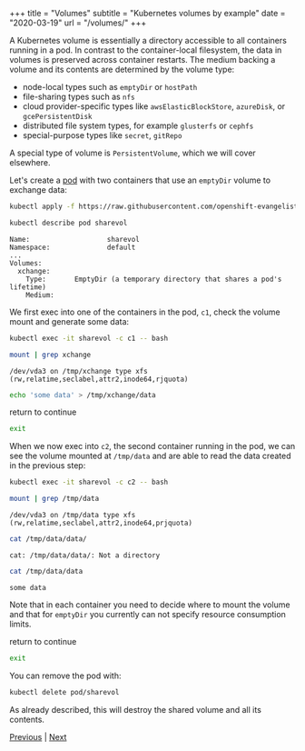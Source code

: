 +++
title = "Volumes"
subtitle = "Kubernetes volumes by example"
date = "2020-03-19"
url = "/volumes/"
+++

A Kubernetes volume is essentially a directory accessible to all containers
running in a pod. In contrast to the container-local filesystem, the data in volumes is preserved across container restarts. The medium backing a volume and its contents are determined by the volume type:

- node-local types such as `emptyDir` or `hostPath`
- file-sharing types such as `nfs`
- cloud provider-specific types like `awsElasticBlockStore`, `azureDisk`, or `gcePersistentDisk`
- distributed file system types, for example `glusterfs` or `cephfs`
- special-purpose types like `secret`, `gitRepo`

A special type of volume is `PersistentVolume`, which we will cover elsewhere.

Let's create a [pod](https://github.com/openshift-evangelists/kbe/blob/main/specs/volumes/pod.yaml)
with two containers that use an `emptyDir` volume to exchange data:

```bash
kubectl apply -f https://raw.githubusercontent.com/openshift-evangelists/kbe/main/specs/volumes/pod.yaml
```
```bash
kubectl describe pod sharevol
```
```cat
Name:                   sharevol
Namespace:              default
...
Volumes:
  xchange:
    Type:       EmptyDir (a temporary directory that shares a pod's lifetime)
    Medium:
```

We first exec into one of the containers in the pod, `c1`, check the volume mount
and generate some data:

```bash
kubectl exec -it sharevol -c c1 -- bash
```
```bash
mount | grep xchange
```
```cat
/dev/vda3 on /tmp/xchange type xfs (rw,relatime,seclabel,attr2,inode64,rjquota)
```
```bash
echo 'some data' > /tmp/xchange/data
```

return to continue
```bash
exit
```

When we now exec into `c2`, the second container running in the pod, we can see
the volume mounted at `/tmp/data` and are able to read the data created in the
previous step:

```bash
kubectl exec -it sharevol -c c2 -- bash
```
```bash
mount | grep /tmp/data
```
```cat
/dev/vda3 on /tmp/data type xfs (rw,relatime,seclabel,attr2,inode64,prjquota)
```

```bash
cat /tmp/data/data/
```
```cat
cat: /tmp/data/data/: Not a directory
```
```bash
cat /tmp/data/data
```
```cat
some data
```

Note that in each container you need to decide where to mount the volume and
that for `emptyDir` you currently can not specify resource consumption limits.

return to continue
```bash
exit
```

You can remove the pod with:

```bash
kubectl delete pod/sharevol
```

As already described, this will destroy the shared volume and all its contents.

[Previous](/ns) | [Next](/pv)
